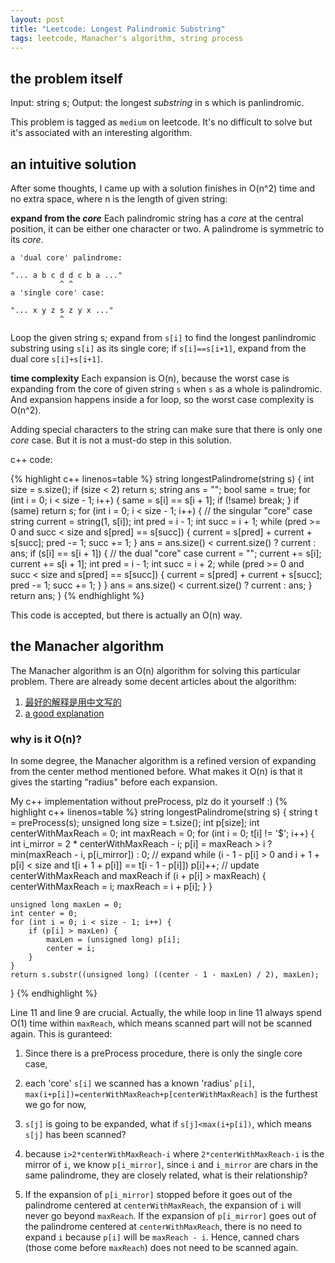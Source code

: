 ```yaml
---
layout: post
title: "Leetcode: Longest Palindromic Substring"
tags: leetcode, Manacher's algorithm, string process
---
```


## the problem itself

Input: string s;
Output: the longest *substring* in s which is panlindromic.

This problem is tagged as `medium` on leetcode. It's no difficult
to solve but it's associated with an interesting algorithm.

## an intuitive solution
After some thoughts, I came up with a solution finishes in
O(n^2) time and no extra space, where n is the length of
given string:

**expand from the *core***
Each palindromic string has a *core* at the central position, it
can be either one character or two. A palindrome is symmetric to
its *core*.

```
a 'dual core' palindrome:

"... a b c d d c b a ..."
           ^ ^
a 'single core' case:

"... x y z s z y x ..."
           ^
```

Loop the given string s; expand from `s[i]` to find the longest
panlindromic substring using `s[i]` as its single core; if
`s[i]==s[i+1]`, expand from the dual core `s[i]+s[i+1]`.

**time complexity**
Each expansion is O(n), because the worst case is expanding
from the core of given string `s` when `s` as a whole is
palindromic. And expansion happens inside a for loop, so the
worst case complexity is O(n^2).

Adding special characters to the string can make sure that
there is only one *core* case. But it is not a must-do step in
this solution.

c++ code:

{% highlight c++ linenos=table %}
string longestPalindrome(string s) {
    int size = s.size();
    if (size < 2)
        return s;
    string ans = "";
    bool same = true;
    for (int i = 0; i < size - 1; i++) {
        same = s[i] == s[i + 1];
        if (!same)
            break;
    }
    if (same)
        return s;
    for (int i = 0; i < size - 1; i++) {
        // the singular "core" case
        string current = string(1, s[i]);
        int pred = i - 1;
        int succ = i + 1;
        while (pred >= 0 and succ < size and s[pred] == s[succ]) {
            current = s[pred] + current + s[succ];
            pred -= 1;
            succ += 1;
        }
        ans = ans.size() < current.size() ? current : ans;
        if (s[i] == s[i + 1]) { // the dual "core" case
            current = "";
            current += s[i];
            current += s[i + 1];
            int pred = i - 1;
            int succ = i + 2;
            while (pred >= 0 and succ < size and s[pred] == s[succ]) {
                current = s[pred] + current + s[succ];
                pred -= 1;
                succ += 1;
            }
        }
        ans = ans.size() < current.size() ? current : ans;
    }
    return ans;
}
{% endhighlight %}

This code is accepted, but there is actually an O(n) way.

## the Manacher algorithm
The Manacher algorithm is an O(n) algorithm for solving this
particular problem.
There are already some decent articles about the algorithm:    
1. [最好的解释是用中文写的](
  https://www.felix021.com/blog/read.php?2040)
2. [a good explanation](
  http://articles.leetcode.com/longest-palindromic-substring-part-ii/)

### why is it O(n)?
In some degree, the Manacher algorithm is a refined version
of expanding from the center method mentioned before.
What makes it O(n) is that it gives the starting "radius"
before each expansion.

My c++ implementation without preProcess, plz do it
yourself :)
{% highlight c++ linenos=table %}
string longestPalindrome(string s) {
    string t = preProcess(s);
    unsigned long size = t.size();
    int p[size];
    int centerWithMaxReach = 0;
    int maxReach = 0;
    for (int i = 0; t[i] != '$'; i++) {
        int i_mirror = 2 * centerWithMaxReach - i;
        p[i] = maxReach > i ? min(maxReach - i, p[i_mirror]) : 0;
        // expand
        while (i - 1 - p[i] > 0 and i + 1 + p[i] < size and t[i + 1 + p[i]] == t[i - 1 - p[i]]) p[i]++;
        // update centerWithMaxReach and maxReach
        if (i + p[i] > maxReach) {
            centerWithMaxReach = i;
            maxReach = i + p[i];
        }
    }

    unsigned long maxLen = 0;
    int center = 0;
    for (int i = 0; i < size - 1; i++) {
        if (p[i] > maxLen) {
            maxLen = (unsigned long) p[i];
            center = i;
        }
    }
    return s.substr((unsigned long) ((center - 1 - maxLen) / 2), maxLen);
}
{% endhighlight %}

Line 11 and line 9 are crucial.
Actually, the while loop in line 11 always spend O(1) time
within `maxReach`, which means scanned part will not be
scanned again. This is guranteed:

1. Since there is a preProcess procedure, there is only the
single core case,

2. each 'core' `s[i]` we scanned has a known 'radius' `p[i]`,
`max(i+p[i])=centerWithMaxReach+p[centerWithMaxReach]` is
the furthest we go for now,

3. `s[j]` is going to be expanded, what if
`s[j]<max(i+p[i])`, which means `s[j]` has been scanned?

4. because `i>2*centerWithMaxReach-i` where
`2*centerWithMaxReach-i` is the mirror of `i`, we know
`p[i_mirror]`, since `i` and `i_mirror` are chars in the same
palindrome, they are closely related, what is their
relationship?

5. If the expansion of `p[i_mirror]` stopped before it goes
out of the palindrome centered at `centerWithMaxReach`,
the expansion of `i` will never go beyond `maxReach`.
If the expansion of `p[i_mirror]` goes out of the palindrome
centered at `centerWithMaxReach`, there is no need to expand
`i` because `p[i]` will be `maxReach - i`.
Hence, canned chars (those come before `maxReach`) does not
need to be scanned again.
